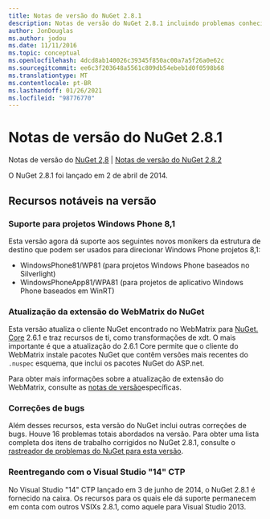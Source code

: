 ```yaml
---
title: Notas de versão do NuGet 2.8.1
description: Notas de versão do NuGet 2.8.1 incluindo problemas conhecidos, correções de bugs, recursos adicionados e DCRs.
author: JonDouglas
ms.author: jodou
ms.date: 11/11/2016
ms.topic: conceptual
ms.openlocfilehash: 4dcd8ab140026c39345f850ac00a7a5f26a0e62c
ms.sourcegitcommit: ee6c3f203648a5561c809db54ebeb1d0f0598b68
ms.translationtype: MT
ms.contentlocale: pt-BR
ms.lasthandoff: 01/26/2021
ms.locfileid: "98776770"
---
```

# <a name="nuget-281-release-notes"></a>Notas de versão do NuGet 2.8.1

Notas de versão do [NuGet 2,8](../release-notes/nuget-2.8.md)  |  [Notas de versão do NuGet 2.8.2](../release-notes/nuget-2.8.2.md)

O NuGet 2.8.1 foi lançado em 2 de abril de 2014.

## <a name="notable-features-in-the-release"></a>Recursos notáveis na versão

### <a name="support-for-windows-phone-81-projects"></a>Suporte para projetos Windows Phone 8,1
Esta versão agora dá suporte aos seguintes novos monikers da estrutura de destino que podem ser usados para direcionar Windows Phone projetos 8,1:

* WindowsPhone81/WP81 (para projetos Windows Phone baseados no Silverlight)
* WindowsPhoneApp81/WPA81 (para projetos de aplicativo Windows Phone baseados em WinRT)

### <a name="update-of-the-nuget-webmatrix-extension"></a>Atualização da extensão do WebMatrix do NuGet
Esta versão atualiza o cliente NuGet encontrado no WebMatrix para [NuGet. Core](https://www.nuget.org/packages/Nuget.Core/2.6.1) 2.6.1 e traz recursos de ti, como transformações de xdt. O mais importante é que a atualização do 2.6.1 Core permite que o cliente do WebMatrix instale pacotes NuGet que contêm versões mais recentes do `.nuspec` esquema, que inclui os pacotes NuGet do ASP.net.

Para obter mais informações sobre a atualização de extensão do WebMatrix, consulte as [notas de versão](../release-notes/nuget-2.6.1-for-WebMatrix.md)específicas.

### <a name="bug-fixes"></a>Correções de bugs
Além desses recursos, esta versão do NuGet inclui outras correções de bugs. Houve 16 problemas totais abordados na versão. Para obter uma lista completa dos itens de trabalho corrigidos no NuGet 2.8.1, consulte o [rastreador de problemas do NuGet para esta versão](https://nuget.codeplex.com/workitem/list/advanced?keyword=&status=All&type=All&priority=All&release=NuGet%202.8.1&assignedTo=All&component=All&sortField=LastUpdatedDate&sortDirection=Descending&page=0&reasonClosed=All).

### <a name="reshipping-with-visual-studio-14-ctp"></a>Reentregando com o Visual Studio "14" CTP
No Visual Studio "14" CTP lançado em 3 de junho de 2014, o NuGet 2.8.1 é fornecido na caixa. Os recursos para os quais ele dá suporte permanecem em conta com outros VSIXs 2.8.1, como aquele para Visual Studio 2013.
